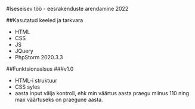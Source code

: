 #Iseseisev töö - eesrakenduste arendamine 2022

##Kasutatud keeled ja tarkvara
* HTML
* CSS
* JS
* JQuery
* PhpStorm 2020.3.3

##Funktsionaalsus
###v1.0
* HTML-i struktuur
* CSS syles
* aasta input välja kontroll, ehk min väärtus aasta praegu miinus 110 ning max väärtuseks on praegune aasta.
